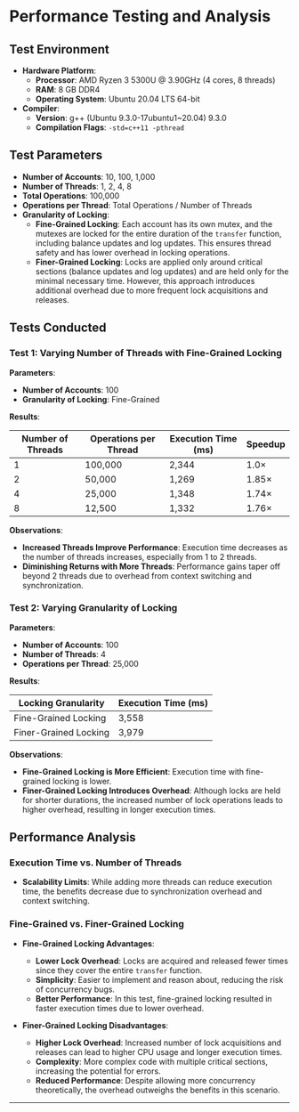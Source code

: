 # Performance Testing and Analysis

## Test Environment

- **Hardware Platform**:
  - **Processor**: AMD Ryzen 3 5300U @ 3.90GHz (4 cores, 8 threads)
  - **RAM**: 8 GB DDR4
  - **Operating System**: Ubuntu 20.04 LTS 64-bit
- **Compiler**:
  - **Version**: g++ (Ubuntu 9.3.0-17ubuntu1~20.04) 9.3.0
  - **Compilation Flags**: `-std=c++11 -pthread`

## Test Parameters

- **Number of Accounts**: 10, 100, 1,000
- **Number of Threads**: 1, 2, 4, 8
- **Total Operations**: 100,000
- **Operations per Thread**: Total Operations / Number of Threads
- **Granularity of Locking**:
  - **Fine-Grained Locking**: Each account has its own mutex, and the mutexes are locked for the entire duration of the `transfer` function, including balance updates and log updates. This ensures thread safety and has lower overhead in locking operations.
  - **Finer-Grained Locking**: Locks are applied only around critical sections (balance updates and log updates) and are held only for the minimal necessary time. However, this approach introduces additional overhead due to more frequent lock acquisitions and releases.

## Tests Conducted

### Test 1: Varying Number of Threads with Fine-Grained Locking

**Parameters**:

- **Number of Accounts**: 100
- **Granularity of Locking**: Fine-Grained

**Results**:

| Number of Threads | Operations per Thread | Execution Time (ms) | Speedup |
|-------------------|-----------------------|---------------------|---------|
| 1                 | 100,000               | 2,344               | 1.0×    |
| 2                 | 50,000                | 1,269               | 1.85×   |
| 4                 | 25,000                | 1,348               | 1.74×   |
| 8                 | 12,500                | 1,332               | 1.76×   |

**Observations**:

- **Increased Threads Improve Performance**: Execution time decreases as the number of threads increases, especially from 1 to 2 threads.
- **Diminishing Returns with More Threads**: Performance gains taper off beyond 2 threads due to overhead from context switching and synchronization.

### Test 2: Varying Granularity of Locking

**Parameters**:

- **Number of Accounts**: 100
- **Number of Threads**: 4
- **Operations per Thread**: 25,000

**Results**:

| Locking Granularity   | Execution Time (ms) |
|-----------------------|---------------------|
| Fine-Grained Locking  | 3,558               |
| Finer-Grained Locking | 3,979               |

**Observations**:

- **Fine-Grained Locking is More Efficient**: Execution time with fine-grained locking is lower.
- **Finer-Grained Locking Introduces Overhead**: Although locks are held for shorter durations, the increased number of lock operations leads to higher overhead, resulting in longer execution times.

## Performance Analysis

### Execution Time vs. Number of Threads

- **Scalability Limits**: While adding more threads can reduce execution time, the benefits decrease due to synchronization overhead and context switching.

### Fine-Grained vs. Finer-Grained Locking

- **Fine-Grained Locking Advantages**:
  - **Lower Lock Overhead**: Locks are acquired and released fewer times since they cover the entire `transfer` function.
  - **Simplicity**: Easier to implement and reason about, reducing the risk of concurrency bugs.
  - **Better Performance**: In this test, fine-grained locking resulted in faster execution times due to lower overhead.

- **Finer-Grained Locking Disadvantages**:
  - **Higher Lock Overhead**: Increased number of lock acquisitions and releases can lead to higher CPU usage and longer execution times.
  - **Complexity**: More complex code with multiple critical sections, increasing the potential for errors.
  - **Reduced Performance**: Despite allowing more concurrency theoretically, the overhead outweighs the benefits in this scenario.

---